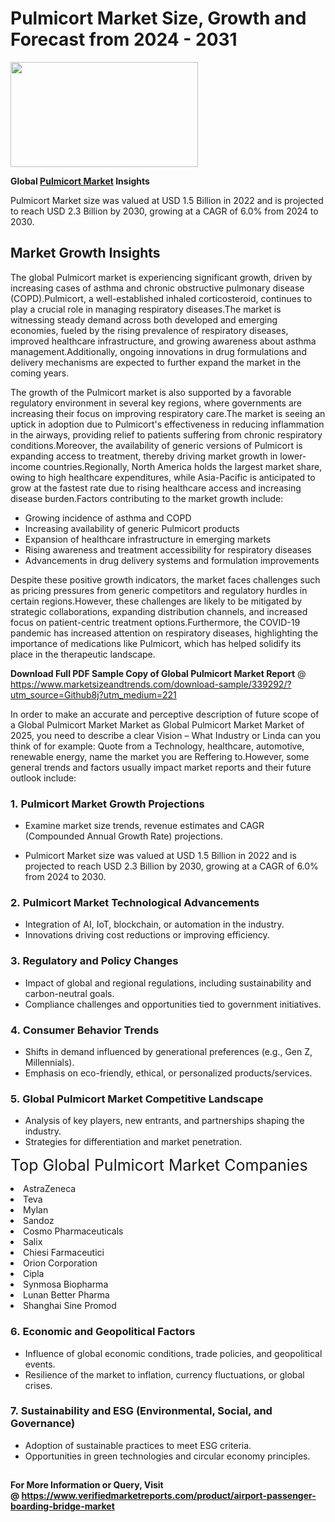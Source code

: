<H1>Pulmicort Market Size, Growth and Forecast from 2024 - 2031</H1><img class="aligncenter size-medium wp-image-584254" src="https://thirdeyenews.in/wp-content/uploads/2024/09/Global-Market-Research-300x168.jpeg" alt="" width="300" height="168" /><p><strong>Global&nbsp;<a href="https://www.marketsizeandtrends.com/download-sample/339292/?utm_source=Github8j?utm_medium=221">Pulmicort Market</a> Insights</strong></p><p>Pulmicort Market size was valued at USD 1.5 Billion in 2022 and is projected to reach USD 2.3 Billion by 2030, growing at a CAGR of 6.0% from 2024 to 2030.</p><p><h2>Market Growth Insights</h2> <p>The global Pulmicort market is experiencing significant growth, driven by increasing cases of asthma and chronic obstructive pulmonary disease (COPD).Pulmicort, a well-established inhaled corticosteroid, continues to play a crucial role in managing respiratory diseases.The market is witnessing steady demand across both developed and emerging economies, fueled by the rising prevalence of respiratory diseases, improved healthcare infrastructure, and growing awareness about asthma management.Additionally, ongoing innovations in drug formulations and delivery mechanisms are expected to further expand the market in the coming years.</p> <p>The growth of the Pulmicort market is also supported by a favorable regulatory environment in several key regions, where governments are increasing their focus on improving respiratory care.The market is seeing an uptick in adoption due to Pulmicort's effectiveness in reducing inflammation in the airways, providing relief to patients suffering from chronic respiratory conditions.Moreover, the availability of generic versions of Pulmicort is expanding access to treatment, thereby driving market growth in lower-income countries.Regionally, North America holds the largest market share, owing to high healthcare expenditures, while Asia-Pacific is anticipated to grow at the fastest rate due to rising healthcare access and increasing disease burden.Factors contributing to the market growth include: <ul> <li>Growing incidence of asthma and COPD</li> <li>Increasing availability of generic Pulmicort products</li> <li>Expansion of healthcare infrastructure in emerging markets</li> <li>Rising awareness and treatment accessibility for respiratory diseases</li> <li>Advancements in drug delivery systems and formulation improvements</li> </ul> <p>Despite these positive growth indicators, the market faces challenges such as pricing pressures from generic competitors and regulatory hurdles in certain regions.However, these challenges are likely to be mitigated by strategic collaborations, expanding distribution channels, and increased focus on patient-centric treatment options.Furthermore, the COVID-19 pandemic has increased attention on respiratory diseases, highlighting the importance of medications like Pulmicort, which has helped solidify its place in the therapeutic landscape.</p> <p><span class=""><strong>Download Full PDF Sample Copy of Global Pulmicort Market Report</strong> @ <a href="https://www.marketsizeandtrends.com/download-sample/339292/?utm_source=Github8j?utm_medium=221" target="_blank">https://www.marketsizeandtrends.com/download-sample/339292/?utm_source=Github8j?utm_medium=221</a></span></p><p>In order to make an accurate and perceptive description of future scope of a Global&nbsp;Pulmicort Market Market as Global&nbsp;Pulmicort Market Market of 2025, you need to describe a clear Vision &ndash; What Industry or Linda can you think of for example: Quote from a Technology, healthcare, automotive, renewable energy, name the market you are Reffering to.However, some general trends and factors usually impact market reports and their future outlook include:</p><h3>1.&nbsp;<strong>Pulmicort Market Growth Projections</strong></h3><ul><li>Examine market size trends, revenue estimates and CAGR (Compounded Annual Growth Rate) projections.</li><li><p>Pulmicort Market size was valued at USD 1.5 Billion in 2022 and is projected to reach USD 2.3 Billion by 2030, growing at a CAGR of 6.0% from 2024 to 2030.</p></li></ul><h3>2.&nbsp;<strong>Pulmicort Market Technological Advancements</strong></h3><ul><li>Integration of AI, IoT, blockchain, or automation in the industry.</li><li>Innovations driving cost reductions or improving efficiency.</li></ul><h3>3.&nbsp;<strong>Regulatory and Policy Changes</strong></h3><ul><li>Impact of global and regional regulations, including sustainability and carbon-neutral goals.</li><li>Compliance challenges and opportunities tied to government initiatives.</li></ul><h3>4.&nbsp;<strong>Consumer Behavior Trends</strong></h3><ul><li>Shifts in demand influenced by generational preferences (e.g., Gen Z, Millennials).</li><li>Emphasis on eco-friendly, ethical, or personalized products/services.</li></ul><h3>5.&nbsp;<strong>Global Pulmicort Market Competitive Landscape</strong></h3><ul><li>Analysis of key players, new entrants, and partnerships shaping the industry.</li><li>Strategies for differentiation and market penetration.</li></ul><p data-pm-slice="1 1 []"><span style="color: inherit; font-family: inherit; font-size: 25px;">Top Global Pulmicort Market Companies</span></p><div class="" data-test-id=""><p><li>AstraZeneca</li><li> Teva</li><li> Mylan</li><li> Sandoz</li><li> Cosmo Pharmaceuticals</li><li> Salix</li><li> Chiesi Farmaceutici</li><li> Orion Corporation</li><li> Cipla</li><li> Synmosa Biopharma</li><li> Lunan Better Pharma</li><li> Shanghai Sine Promod</li></p></div><h3>6.&nbsp;<strong>Economic and Geopolitical Factors</strong></h3><ul><li>Influence of global economic conditions, trade policies, and geopolitical events.</li><li>Resilience of the market to inflation, currency fluctuations, or global crises.</li></ul><h3>7.&nbsp;<strong>Sustainability and ESG (Environmental, Social, and Governance)</strong></h3><ul><li>Adoption of sustainable practices to meet ESG criteria.</li><li>Opportunities in green technologies and circular economy principles.</li></ul><h2><strong style="font-size: 14px;">For More Information or Query, Visit @&nbsp;</strong><a style="background-color: #ffffff; font-size: 14px;" href="https://www.marketsizeandtrends.com/report/pulmicort-market/" target="_blank">https://www.verifiedmarketreports.com/product/airport-passenger-boarding-bridge-market</a></h2>